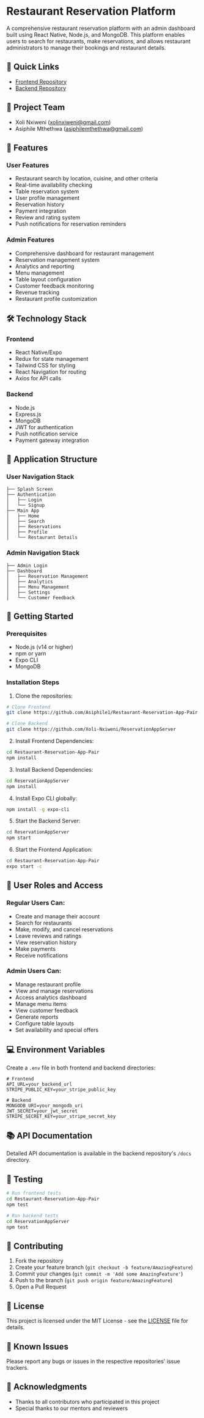 # Restaurant Reservation Platform

A comprehensive restaurant reservation platform with an admin dashboard built using React Native, Node.js, and MongoDB. This platform enables users to search for restaurants, make reservations, and allows restaurant administrators to manage their bookings and restaurant details.

## 🚀 Quick Links
- [Frontend Repository](https://github.com/Asiphile1/Restaurant-Reservation-App-Pair)
- [Backend Repository](https://github.com/Xoli-Nxiweni/ReservationAppServer)

## 👥 Project Team
- Xoli Nxiweni (xolinxiweni@gmail.com)
- Asiphile Mthethwa (asiphilemthethwa@gmail.com)

## 🌟 Features

### User Features
- Restaurant search by location, cuisine, and other criteria
- Real-time availability checking
- Table reservation system
- User profile management
- Reservation history
- Payment integration
- Review and rating system
- Push notifications for reservation reminders

### Admin Features
- Comprehensive dashboard for restaurant management
- Reservation management system
- Analytics and reporting
- Menu management
- Table layout configuration
- Customer feedback monitoring
- Revenue tracking
- Restaurant profile customization

## 🛠 Technology Stack

### Frontend
- React Native/Expo
- Redux for state management
- Tailwind CSS for styling
- React Navigation for routing
- Axios for API calls

### Backend
- Node.js
- Express.js
- MongoDB
- JWT for authentication
- Push notification service
- Payment gateway integration

## 📱 Application Structure

### User Navigation Stack
```
├── Splash Screen
├── Authentication
│   ├── Login
│   └── Signup
├── Main App
│   ├── Home
│   ├── Search
│   ├── Reservations
│   ├── Profile
│   └── Restaurant Details
```

### Admin Navigation Stack
```
├── Admin Login
├── Dashboard
│   ├── Reservation Management
│   ├── Analytics
│   ├── Menu Management
│   ├── Settings
│   └── Customer Feedback
```

## 🚀 Getting Started

### Prerequisites
- Node.js (v14 or higher)
- npm or yarn
- Expo CLI
- MongoDB

### Installation Steps

1. Clone the repositories:
```bash
# Clone Frontend
git clone https://github.com/Asiphile1/Restaurant-Reservation-App-Pair

# Clone Backend
git clone https://github.com/Xoli-Nxiweni/ReservationAppServer
```

2. Install Frontend Dependencies:
```bash
cd Restaurant-Reservation-App-Pair
npm install
```

3. Install Backend Dependencies:
```bash
cd ReservationAppServer
npm install
```

4. Install Expo CLI globally:
```bash
npm install -g expo-cli
```

5. Start the Backend Server:
```bash
cd ReservationAppServer
npm start
```

6. Start the Frontend Application:
```bash
cd Restaurant-Reservation-App-Pair
expo start -c
```

## 🔐 User Roles and Access

### Regular Users Can:
- Create and manage their account
- Search for restaurants
- Make, modify, and cancel reservations
- Leave reviews and ratings
- View reservation history
- Make payments
- Receive notifications

### Admin Users Can:
- Manage restaurant profile
- View and manage reservations
- Access analytics dashboard
- Manage menu items
- View customer feedback
- Generate reports
- Configure table layouts
- Set availability and special offers

## 💻 Environment Variables

Create a `.env` file in both frontend and backend directories:

```env
# Frontend
API_URL=your_backend_url
STRIPE_PUBLIC_KEY=your_stripe_public_key

# Backend
MONGODB_URI=your_mongodb_uri
JWT_SECRET=your_jwt_secret
STRIPE_SECRET_KEY=your_stripe_secret_key
```

## 📚 API Documentation

Detailed API documentation is available in the backend repository's `/docs` directory.

## 🧪 Testing

```bash
# Run frontend tests
cd Restaurant-Reservation-App-Pair
npm test

# Run backend tests
cd ReservationAppServer
npm test
```

## 🤝 Contributing

1. Fork the repository
2. Create your feature branch (`git checkout -b feature/AmazingFeature`)
3. Commit your changes (`git commit -m 'Add some AmazingFeature'`)
4. Push to the branch (`git push origin feature/AmazingFeature`)
5. Open a Pull Request

## 📄 License

This project is licensed under the MIT License - see the [LICENSE](LICENSE) file for details.

## 🐛 Known Issues

Please report any bugs or issues in the respective repositories' issue trackers.

## 🙏 Acknowledgments

- Thanks to all contributors who participated in this project
- Special thanks to our mentors and reviewers
